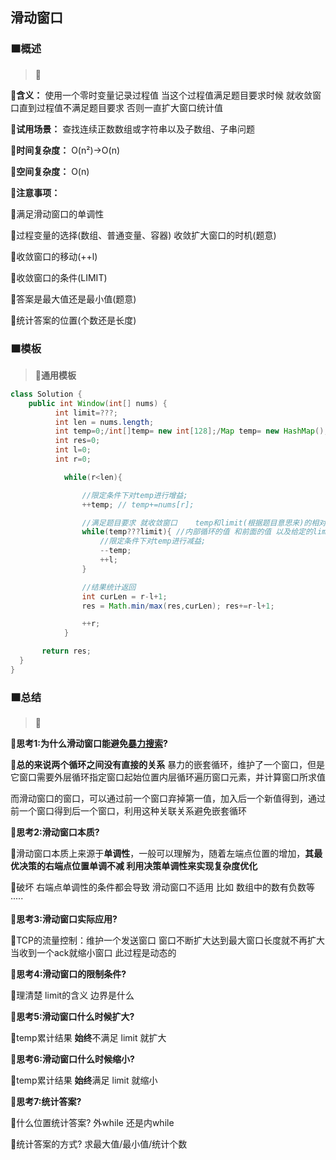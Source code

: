 ## 滑动窗口

### 🟧概述
> 📌

**🔻含义：** 使用一个零时变量记录过程值 当这个过程值满足题目要求时候 就收敛窗口直到过程值不满足题目要求 否则一直扩大窗口统计值

**🔻试用场景：** 查找连续正数数组或字符串以及子数组、子串问题

**🔻时间复杂度：** O(n²)->O(n)

**🔻空间复杂度：** O(n)

**🔻注意事项：**

🔸满足滑动窗口的单调性

🔸过程变量的选择(数组、普通变量、容器) 收敛扩大窗口的时机(题意)

🔸收敛窗口的移动(++l)

🔸收敛窗口的条件(LIMIT)

🔸答案是最大值还是最小值(题意)

🔸统计答案的位置(个数还是长度)

### 🟧模板

> 📌**通用模板**

```java
class Solution {
    public int Window(int[] nums) {
          int limit=???;
          int len = nums.length;
          int temp=0;/int[]temp= new int[128];/Map temp= new HashMap();
          int res=0;
          int l=0;
          int r=0;

            while(r<len){

                //限定条件下对temp进行增益;
                ++temp; // temp+=nums[r];

                //满足题目要求 就收敛窗口    temp和limit(根据题目意思来)的相对关系
                while(temp???limit){ //内部循环的值 和前面的值 以及给定的limit相关 
                    //限定条件下对temp进行减益;
                    --temp;
                    ++l;
                }

                //结果统计返回
                int curLen = r-l+1;
                res = Math.min/max(res,curLen); res+=r-l+1;

                ++r;
            }

       return res;
  }
}
```

### 🟧总结
> 📌

**🔻思考1:为什么滑动窗口能避免[暴力搜索](https://www.zhihu.com/search?q=%E6%9A%B4%E5%8A%9B%E6%90%9C%E7%B4%A2&search_source=Entity&hybrid_search_source=Entity&hybrid_search_extra=%7B%22sourceType%22%3A%22answer%22%2C%22sourceId%22%3A2974934693%7D)?**

🔸**总的来说两个循环之间没有直接的关系** 暴力的嵌套循环，维护了一个窗口，但是它窗口需要外层循环指定窗口起始位置内层循环遍历窗口元素，并计算窗口所求值

而滑动窗口的窗口，可以通过前一个窗口弃掉第一值，加入后一个新值得到，通过前一个窗口得到后一个窗口，利用这种关联关系避免嵌套循环

**🔻思考2:滑动窗口本质?**

🔸滑动窗口本质上来源于**单调性**，一般可以理解为，随着左端点位置的增加，**其最优决策的右端点位置单调不减 利用决策单调性来实现复杂度优化**

🔸破坏 右端点单调性的条件都会导致 滑动窗口不适用 比如 数组中的数有负数等·····

**🔻思考3:滑动窗口实际应用?**

🔸TCP的流量控制：维护一个发送窗口 窗口不断扩大达到最大窗口长度就不再扩大 当收到一个ack就缩小窗口 此过程是动态的

**🔻思考4:滑动窗口的限制条件?**

🔸理清楚 limit的含义 边界是什么

**🔻思考5:滑动窗口什么时候扩大?**

🔸temp累计结果  **始终**不满足 limit 就扩大

**🔻思考6:滑动窗口什么时候缩小?**

🔸temp累计结果  **始终**满足 limit 就缩小

**🔻思考7:统计答案?**

🔸什么位置统计答案? 外while 还是内while

🔸统计答案的方式? 求最大值/最小值/统计个数
